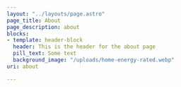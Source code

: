 ```yaml
---
layout: "../layouts/page.astro"
page_title: About
page_description: about
blocks:
- template: header-block
  header: This is the header for the about page
  pill_text: Some text
  background_image: "/uploads/home-energy-rated.webp"
uri: about

---
```

